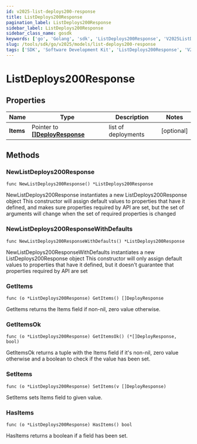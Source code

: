 ```yaml
---
id: v2025-list-deploys200-response
title: ListDeploys200Response
pagination_label: ListDeploys200Response
sidebar_label: ListDeploys200Response
sidebar_class_name: gosdk
keywords: ['go', 'Golang', 'sdk', 'ListDeploys200Response', 'V2025ListDeploys200Response'] 
slug: /tools/sdk/go/v2025/models/list-deploys200-response
tags: ['SDK', 'Software Development Kit', 'ListDeploys200Response', 'V2025ListDeploys200Response']
---
```


# ListDeploys200Response

## Properties

Name | Type | Description | Notes
------------ | ------------- | ------------- | -------------
**Items** | Pointer to [**[]DeployResponse**](deploy-response) | list of deployments | [optional] 

## Methods

### NewListDeploys200Response

`func NewListDeploys200Response() *ListDeploys200Response`

NewListDeploys200Response instantiates a new ListDeploys200Response object
This constructor will assign default values to properties that have it defined,
and makes sure properties required by API are set, but the set of arguments
will change when the set of required properties is changed

### NewListDeploys200ResponseWithDefaults

`func NewListDeploys200ResponseWithDefaults() *ListDeploys200Response`

NewListDeploys200ResponseWithDefaults instantiates a new ListDeploys200Response object
This constructor will only assign default values to properties that have it defined,
but it doesn't guarantee that properties required by API are set

### GetItems

`func (o *ListDeploys200Response) GetItems() []DeployResponse`

GetItems returns the Items field if non-nil, zero value otherwise.

### GetItemsOk

`func (o *ListDeploys200Response) GetItemsOk() (*[]DeployResponse, bool)`

GetItemsOk returns a tuple with the Items field if it's non-nil, zero value otherwise
and a boolean to check if the value has been set.

### SetItems

`func (o *ListDeploys200Response) SetItems(v []DeployResponse)`

SetItems sets Items field to given value.

### HasItems

`func (o *ListDeploys200Response) HasItems() bool`

HasItems returns a boolean if a field has been set.


